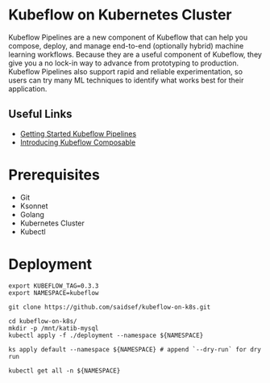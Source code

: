 # Kubeflow on Kubernetes Cluster

Kubeflow Pipelines are a new component of Kubeflow that can help you compose, deploy, and manage end-to-end (optionally hybrid) machine learning workflows. Because they are a useful component of Kubeflow, they give you a no lock-in way to advance from prototyping to production. Kubeflow Pipelines also support rapid and reliable experimentation, so users can try many ML techniques to identify what works best for their application.

## Useful Links
 - [Getting Started Kubeflow Pipelines](https://cloud.google.com/blog/products/ai-machine-learning/getting-started-kubeflow-pipelines)
 - [Introducing Kubeflow Composable](https://kubernetes.io/blog/2017/12/introducing-kubeflow-composable/)

# Prerequisites
 - Git
 - Ksonnet
 - Golang
 - Kubernetes Cluster
 - Kubectl

# Deployment

```shell
export KUBEFLOW_TAG=0.3.3
export NAMESPACE=kubeflow

git clone https://github.com/saidsef/kubeflow-on-k8s.git

cd kubeflow-on-k8s/
mkdir -p /mnt/katib-mysql
kubectl apply -f ./deployment --namespace ${NAMESPACE}

ks apply default --namespace ${NAMESPACE} # append `--dry-run` for dry run

kubectl get all -n ${NAMESPACE}

```


